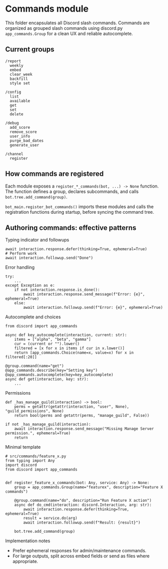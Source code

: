 # Commands module

This folder encapsulates all Discord slash commands. Commands are organized as grouped slash commands using discord.py `app_commands.Group` for a clean UX and reliable autocomplete.

## Current groups

```
/report
  weekly
  embed
  clear_week
  backfill
  style set

/config
  list
  available
  get
  set
  delete

/debug
  add_score
  remove_score
  user_info
  purge_bad_dates
  generate_user

/channel
  register
```

## How commands are registered

Each module exposes a `register_*_commands(bot, ...) -> None` function. The function defines a group, declares subcommands, and calls `bot.tree.add_command(group)`.

`bot_main.register_bot_commands()` imports these modules and calls the registration functions during startup, before syncing the command tree.

## Authoring commands: effective patterns

Typing indicator and followups

```
await interaction.response.defer(thinking=True, ephemeral=True)
# Perform work
await interaction.followup.send("Done")
```

Error handling

```
try:
    ...
except Exception as e:
    if not interaction.response.is_done():
        await interaction.response.send_message(f"Error: {e}", ephemeral=True)
    else:
        await interaction.followup.send(f"Error: {e}", ephemeral=True)
```

Autocomplete and choices

```
from discord import app_commands

async def key_autocomplete(interaction, current: str):
    items = ["alpha", "beta", "gamma"]
    cur = (current or "").lower()
    filtered = [x for x in items if cur in x.lower()]
    return [app_commands.Choice(name=x, value=x) for x in filtered[:20]]

@group.command(name="get")
@app_commands.describe(key="Setting key")
@app_commands.autocomplete(key=key_autocomplete)
async def get(interaction, key: str):
    ...
```

Permissions

```
def _has_manage_guild(interaction) -> bool:
    perms = getattr(getattr(interaction, "user", None), "guild_permissions", None)
    return bool(perms and getattr(perms, "manage_guild", False))

if not _has_manage_guild(interaction):
    await interaction.response.send_message("Missing Manage Server permission.", ephemeral=True)
    return
```

Minimal template

```
# src/commands/feature_x.py
from typing import Any
import discord
from discord import app_commands


def register_feature_x_commands(bot: Any, service: Any) -> None:
    group = app_commands.Group(name="featurex", description="Feature X commands")

    @group.command(name="do", description="Run Feature X action")
    async def do_cmd(interaction: discord.Interaction, arg: str):
        await interaction.response.defer(thinking=True, ephemeral=True)
        result = service.do(arg)
        await interaction.followup.send(f"Result: {result}")

    bot.tree.add_command(group)
```

Implementation notes

- Prefer ephemeral responses for admin/maintenance commands.
- For large outputs, split across embed fields or send as files where appropriate.